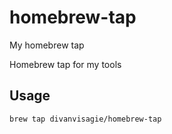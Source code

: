 # homebrew-tap
My homebrew tap

Homebrew tap for my tools


## Usage

```bash
brew tap divanvisagie/homebrew-tap
```

